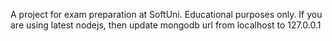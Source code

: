 A project for exam preparation at SoftUni. Educational purposes only.
If you are using latest nodejs, then update mongodb url from localhost to 127.0.0.1
